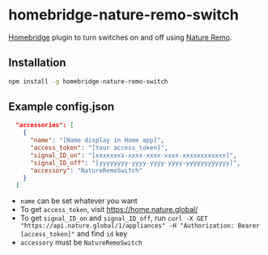 # homebridge-nature-remo-switch
 [Homebridge](https://github.com/homebridge/homebridge) plugin to turn switches on and off using [Nature Remo](https://nature.global/nature-remo/).

## Installation
```bash
npm install -g homebridge-nature-remo-switch
```

## Example config.json
```json
  "accessories": [
    {
      "name": "[Name display in Home app]",
      "access_token": "[Your access_token]",
      "signal_ID_on": "[xxxxxxxx-xxxx-xxxx-xxxx-xxxxxxxxxxxx]",
      "signal_ID_off": "[yyyyyyyy-yyyy-yyyy-yyyy-yyyyyyyyyyyy]",
      "accessory": "NatureRemoSwitch"
    }
  ]
```
- `name` can be set whatever you want
- To get `access_token`, visit https://home.nature.global/
- To get `signal_ID_on` and `signal_ID_off`, run `curl -X GET "https://api.nature.global/1/appliances" -H "Authorization: Bearer [access_token]"` and find `id` key
- `accessory` must be `NatureRemoSwitch`

